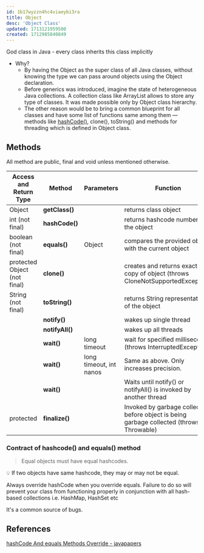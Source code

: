 ```yaml
---
id: 1b17wyzzn4hc4viaeybi3ra
title: Object
desc: 'Object Class'
updated: 1713121959500
created: 1712985840849
---
```


God class in Java - every class inherits this class implicitly

- Why?
  - By having the Object as the super class of all Java classes, without knowing the type we can pass around objects using the Object declaration.
  - Before generics was introduced, imagine the state of heterogeneous Java collections. A collection class like ArrayList allows to store any type of classes. It was made possible only by Object class hierarchy.
  - The other reason would be to bring a common blueprint for all classes and have some list of functions same among them — methods like [hashCode()](https://javapapers.com/core-java/hashcode-and-equals-methods-override/), clone(), toString() and methods for threading which is defined in Object class.


## Methods

All method are public, final and void unless mentioned otherwise.

| Access and Return Type       | Method      | Parameters              |Function                                                                                 |
|------------------------------|-------------|-------------------------|------------------------------------------------------------------------------------------|
| Object                       | **getClass()**  |                         | returns class object                                                                     |
| int (not final)              | **hashCode()**  |                         | returns hashcode number of the object                                                    |
| boolean (not final)          | **equals()**    | Object                  | compares the provided object with the current object                                     |
| protected Object (not final) | **clone()**     |                         | creates and returns exact copy of object (throws CloneNotSupportedException)             |
| String (not final)           | **toString()**  |                         | returns String representation of the object                                              |
|                              | **notify()**    |                         | wakes up single thread                                                                   |
|                              | **notifyAll()** |                         | wakes up all threads                                                                     |
|                              | **wait()**      | long timeout            | wait for specified milliseconds (throws InterruptedException)                            |
|                              | **wait()**      | long timeout, int nanos | Same as above. Only increases precision.                                                 |
|                              | **wait()**      |                         | Waits until notify() or notifyAll() is invoked by another thread                         |
| protected                    | **finalize()**  |                         | Invoked by garbage collector before object is being garbage collected (throws Throwable) |

### Contract of hashcode() and equals() method

> Equal objects must have equal hashcodes.

💡 If two objects have same hashcode, they may or may not be equal.

Always override hashCode when you override equals. Failure to do so will prevent your class from functioning properly in conjunction with all hash-based collections i.e. HashMap, HashSet etc

It's a common source of bugs.

## References

[hashCode And equals Methods Override - javapapers](https://javapapers.com/core-java/hashcode-and-equals-methods-override/)

